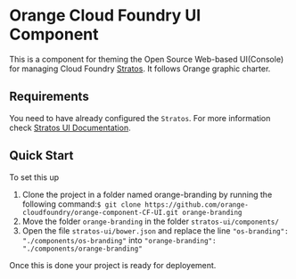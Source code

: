 # Orange Cloud Foundry UI Component

This is a component for theming the Open Source Web-based UI(Console) for managing Cloud Foundry [Stratos](https://github.com/SUSE/stratos-ui). It follows Orange graphic charter.

## Requirements 

You need to have already configured the `Stratos`. For more information check [Stratos UI Documentation](https://github.com/SUSE/stratos-ui).

## Quick Start

To set this up
1. Clone the project in a folder named orange-branding by running the following command:`$ git clone https://github.com/orange-cloudfoundry/orange-component-CF-UI.git orange-branding`
2. Move the folder `orange-branding` in the folder `stratos-ui/components/`
3. Open the file `stratos-ui/bower.json` and replace the line `"os-branding": "./components/os-branding"` into `"orange-branding": "./components/orange-branding"`

Once this is done your project is ready for deployement.
